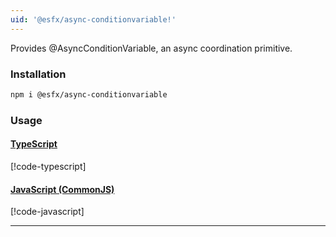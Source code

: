```yaml
---
uid: '@esfx/async-conditionvariable!'
---
```


Provides @AsyncConditionVariable, an async coordination primitive.

### Installation

```sh
npm i @esfx/async-conditionvariable
```

### Usage

#### [TypeScript](#tab/ts)
[!code-typescript[](../examples/usage.ts#usage)]
#### [JavaScript (CommonJS)](#tab/js)
[!code-javascript[](../examples/usage.js#usage)]
***
